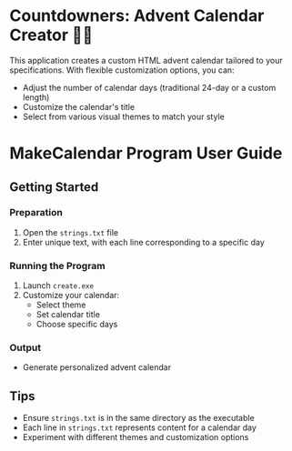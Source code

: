 # Countdowners: Advent Calendar Creator 🎄✨

This application creates a custom HTML advent calendar tailored to your specifications. With flexible customization options, you can:

- Adjust the number of calendar days (traditional 24-day or a custom length)
- Customize the calendar's title
- Select from various visual themes to match your style


# MakeCalendar Program User Guide

## Getting Started

### Preparation
1. Open the `strings.txt` file
2. Enter unique text, with each line corresponding to a specific day

### Running the Program
1. Launch `create.exe`
2. Customize your calendar:
   - Select theme
   - Set calendar title
   - Choose specific days

### Output
- Generate personalized advent calendar

## Tips
- Ensure `strings.txt` is in the same directory as the executable
- Each line in `strings.txt` represents content for a calendar day
- Experiment with different themes and customization options



